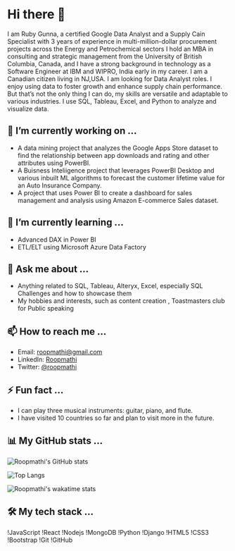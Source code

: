 # Hi there 👋

I am Ruby Gunna, a certified Google Data Analyst and a Supply Cain Specialist with 3 years of experience in multi-million-dollar procurement projects across the Energy and Petrochemical sectors I hold an MBA in consulting and strategic management from the University of British Columbia, Canada, and I have a strong background in technology as a Software Engineer at IBM and WIPRO, India  early in my career. 
I am a Canadian citizen living in NJ,USA. I am looking for Data Analyst roles. I enjoy using data to foster growth and enhance supply chain performance. But that’s not the only thing I can do, my skills are versatile and adaptable to various industries. I use SQL, Tableau, Excel, and Python to analyze and visualize data.

## 🔭 I’m currently working on ...

- A data mining project that analyzes the Google Apps Store dataset to find the relationship between app downloads and rating and other attributes using PowerBI.
- A Buisness Inteliigence project that leverages PowerBI Desktop and various inbuilt ML algorithms to forecast the customer lifetime value for an Auto Insurance Company.
- A project that uses Power BI to create a dashboard for sales management and analysis using Amazon E-commerce Sales dataset.

## 🌱 I’m currently learning ...

- Advanced DAX in Power BI
- ETL/ELT using Microsoft Azure Data Factory

## 💬 Ask me about ...

- Anything related to SQL, Tableau, Alteryx, Excel, especially SQL Challenges and how to showcase them
- My hobbies and interests, such as content creation , Toastmasters club for Public speaking

## 📫 How to reach me ...

- Email: roopmathi@gmail.com
- LinkedIn: [Roopmathi](https://www.sitepoint.com/github-profile-readme/)
- Twitter: [@roopmathi](https://bootcamp.uxdesign.cc/how-to-design-an-attractive-github-profile-readme-3618d6c53783)

## ⚡ Fun fact ...

- I can play three musical instruments: guitar, piano, and flute.
- I have visited 10 countries so far and plan to visit more in the future.

## 📊 My GitHub stats ...

![Roopmathi's GitHub stats](https://catalins.tech/how-to-create-a-kickass-github-profile-page/)

![Top Langs](https://dev.to/ruppysuppy/beautify-your-github-profile-like-a-pro-5093)

![Roopmathi's wakatime stats](https://dev.to/alekswritescode/easiest-way-to-set-up-your-github-profile-page-3gn8)

## 🛠 My tech stack ...

!JavaScript
!React
!Nodejs
!MongoDB
!Python
!Django
!HTML5
!CSS3
!Bootstrap
!Git
!GitHub
